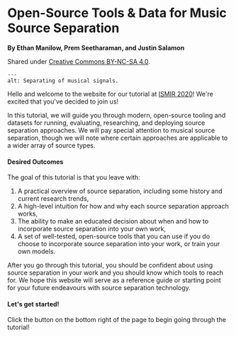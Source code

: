Open-Source Tools & Data for Music Source Separation
====================================================

**By Ethan Manilow, Prem Seetharaman, and Justin Salamon**

Shared under [Creative Commons BY-NC-SA 4.0](https://github.com/source-separation/tutorial/blob/master/LICENSE.txt).

```{image} images/data/source_separation_io.png
---
alt: Separating of musical signals.
```

Hello and welcome to the website for our tutorial at [ISMIR 2020](https://ismir.github.io/ISMIR2020/)!
We're excited that you've decided to join us!

In this tutorial, we will guide you through modern, open-source tooling and datasets
for running, evaluating, researching, and deploying source separation approaches. 
We will pay special attention to musical source separation, though we will note
where certain approaches are applicable to a wider array of source types. 

#### Desired Outcomes

The goal of this tutorial is that you leave with:

1. A practical overview of source separation, including some history and current
   research trends,
2. A high-level intuition for how and why each source separation approach works,
3. The ability to make an educated decision about when and how to incorporate source
   separation into your own work,
4. A set of well-tested, open-source tools that you can use if you do choose to
   incorporate source separation into your work, or train your own models.
   
After you go through this tutorial, you should be confident about using source
separation in your work and you should know which tools to reach for. We hope
this website will serve as a reference guide or starting point for your future
endeavours with source separation technology.


#### Let's get started!

Click the button on the bottom right of the page to begin going through the tutorial!

